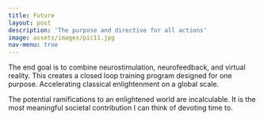 ```yaml
---
title: Future
layout: post
description: 'The purpose and directive for all actions'
image: assets/images/pic11.jpg
nav-menu: true
---
```


The end goal is to combine neurostimulation, neurofeedback, and virtual reality.  This creates a closed loop training program designed for one purpose.  Accelerating classical enlightenment on a global scale.

The potential ramifications to an enlightened world are incalculable.  It is the most meaningful societal contribution I can think of devoting time to.
